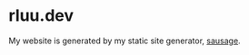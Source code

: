 # rluu.dev

My website is generated by my static site generator, [sausage](https://github.com/RyanLuu/sausage).
